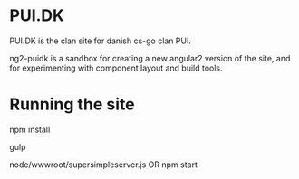 # PUI.DK
PUI.DK is the clan site for danish cs-go clan PUI.

ng2-puidk is a sandbox for creating a new angular2 version of the site, and for experimenting with component layout and build tools.

# Running the site
npm install

gulp

node/wwwroot/supersimpleserver.js
OR
npm start





